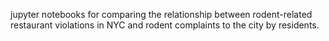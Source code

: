 jupyter notebooks for comparing the relationship between rodent-related restaurant violations
in NYC and rodent complaints to the city by residents.

